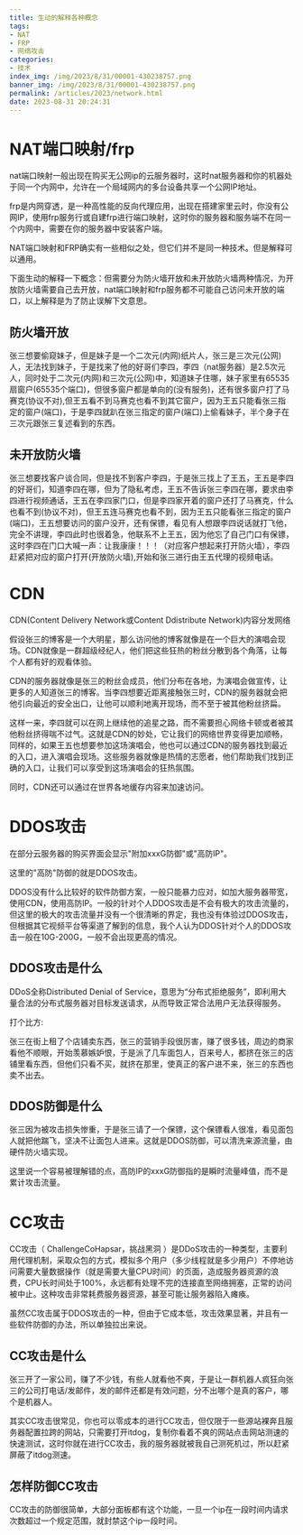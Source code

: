 ```yaml
---
title: 生动的解释各种概念
tags: 
- NAT
- FRP
- 网络攻击
categories: 
- 技术
index_img: /img/2023/8/31/00001-430238757.png
banner_img: /img/2023/8/31/00001-430238757.png
permalink: /articles/2023/network.html
date: 2023-08-31 20:24:31
---
```


# NAT端口映射/frp

nat端口映射一般出现在购买无公网ip的云服务器时，这时nat服务器和你的机器处于同一个内网中，允许在一个局域网内的多台设备共享一个公网IP地址。

frp是内网穿透，是一种高性能的反向代理应用，出现在搭建家里云时，你没有公网IP，使用frp服务行或自建frp进行端口映射，这时你的服务器和服务端不在同一个内网中，需要在你的服务器中安装客户端。

NAT端口映射和FRP确实有一些相似之处，但它们并不是同一种技术。但是解释可以通用。

下面生动的解释一下概念：但需要分为防火墙开放和未开放防火墙两种情况，为开放防火墙需要自己去开放，nat端口映射和frp服务都不可能自己访问未开放的端口，以上解释是为了防止误解下文意思。

## 防火墙开放

张三想要偷窥妹子，但是妹子是一个二次元(内网)纸片人，张三是三次元(公网)人，无法找到妹子，于是找来了他的好哥们李四，李四（nat服务器）是2.5次元人，同时处于二次元(内网)和三次元(公网)中，知道妹子住哪，妹子家里有65535扇窗户(65535个端口)，但很多窗户都是单向的(没有服务)，还有很多窗户打了马赛克(协议不对),但王五看不到马赛克也看不到其它窗户，因为王五只能看张三指定的窗户(端口)，于是李四就趴在张三指定的窗户(端口)上偷看妹子，半个身子在三次元跟张三复述看到的东西。

## 未开放防火墙

张三想要找客户谈合同，但是找不到客户李四，于是张三找上了王五，王五是李四的好哥们，知道李四在哪，但为了隐私考虑，王五不告诉张三李四在哪，要求由李四进行视频通话，王五在李四家门口，但是李四家开着的窗户还打了马赛克，什么也看不到(协议不对)，但王五连马赛克也看不到，因为王五只能看张三指定的窗户(端口)，王五想要访问的窗户没开，还有保镖，看见有人想跟李四说话就打飞他，完全不讲理，李四此时也很着急，他联系不上王五，因为他忘了自己门口有保镖，这时李四在门口大喊一声：让我康康！！！（对应客户想起来打开防火墙），李四赶紧把对应的窗户打开(开放防火墙),开始和张三进行由王五代理的视频电话。

# CDN

CDN(Content Delivery Network或Content Ddistribute Network)内容分发网络

假设张三的博客是一个大明星，那么访问他的博客就像是在一个巨大的演唱会现场。CDN就像是一群超级经纪人，他们把这些狂热的粉丝分散到各个角落，让每个人都有好的观看体验。

CDN的服务器就像是张三的粉丝会成员，他们分布在各地，为演唱会做宣传，让更多的人知道张三的博客。当李四想要近距离接触张三时，CDN的服务器就会把他引向最近的安全出口，让他可以顺利地离开现场，而不至于被其他粉丝挤扁。

这样一来，李四就可以在网上继续他的追星之路，而不需要担心网络卡顿或者被其他粉丝挤得喘不过气。这就是CDN的妙处，它让我们的网络世界变得更加顺畅，同样的，如果王五也想要参加这场演唱会，他也可以通过CDN的服务器找到最近的入口，进入演唱会现场。这些服务器就像是热情的志愿者，他们帮助我们找到正确的入口，让我们可以享受到这场演唱会的狂热氛围。

同时，CDN还可以通过在世界各地缓存内容来加速访问。

# DDOS攻击

在部分云服务器的购买界面会显示"附加xxxG防御"或"高防IP"。

这里的"高防"防御的就是DDOS攻击。

DDOS没有什么比较好的软件防御方案，一般只能暴力应对，如加大服务器带宽，使用CDN，使用高防IP。一般的针对个人DDOS攻击是不会有极大的攻击流量的，但这里的极大的攻击流量并没有一个很清晰的界定，我也没有体验过DDOS攻击，但根据其它视频平台等渠道了解到的信息，我个人认为DDOS针对个人的DDOS攻击一般在10G-200G，一般不会出现更高的情况。

## DDOS攻击是什么

DDoS全称Distributed Denial of Service，意思为“分布式拒绝服务”，即利用大量合法的分布式服务器对目标发送请求，从而导致正常合法用户无法获得服务。

打个比方:

张三在街上租了个店铺卖东西，张三的营销手段很厉害，赚了很多钱，周边的商家看他不顺眼，开始羡慕嫉妒恨，于是派了几车面包人，百来号人，都挤在张三的店铺里看东西，但他们只看不买，就挤在那里，使真正的客户进不来，张三的东西也卖不出去。

## DDOS防御是什么

张三因为被攻击损失惨重，于是张三请了一个保镖，这个保镖看人很准，看见面包人就把他踹飞，坚决不让面包人进来。这就是DDOS防御，可以清洗来源流量，由硬件防火墙实现。

这里说一个容易被理解错的点，高防IP的xxxG防御指的是瞬时流量峰值，而不是累计攻击流量。

# CC攻击

CC攻击（ ChallengeCoHapsar，挑战黑洞 ）是DDoS攻击的一种类型，主要利用代理机制，采取众包的方式，模拟多个用户（多少线程就是多少用户）不停地访问需要大量数据操作（就是需要大量CPU时间）的页面，造成服务器资源的浪费，CPU长时间处于100%，永远都有处理不完的连接直至网络拥塞，正常的访问被中止。这种攻击非常耗费服务器资源，甚至可能让服务器陷入瘫痪。

虽然CC攻击属于DDOS攻击的一种，但由于它成本低，攻击效果显著，并且有一些软件防御的办法，所以单独拉出来说。

## CC攻击是什么

张三开了一家公司，赚了不少钱，有些人就看他不爽，于是让一群机器人疯狂向张三的公司打电话/发邮件，发的邮件还都是有效问题，分不出哪个是真的客户，哪个是机器人。

其实CC攻击很常见，你也可以零成本的进行CC攻击，但仅限于一些源站裸奔且服务器配置拉跨的网站，只需要打开itdog，复制你看着不爽的网站点击网站测速的快速测试，这时你就在进行CC攻击，我的服务器就被我自己测死机过，所以赶紧屏蔽了itdog测速。

## 怎样防御CC攻击

CC攻击的防御很简单，大部分面板都有这个功能，一旦一个ip在一段时间内请求次数超过一个规定范围，就封禁这个ip一段时间。
